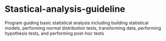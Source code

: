 # Stastical-analysis-guideline
Program guiding basic statistical analysis including building statistical models, performing normal distribution tests, transforming data, performing hypothesis tests, and performing post-hoc tests
